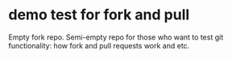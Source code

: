 # demo test for fork and pull
Empty fork repo. Semi-empty repo for those who want to test git functionality: how fork and pull requests work and etc.
